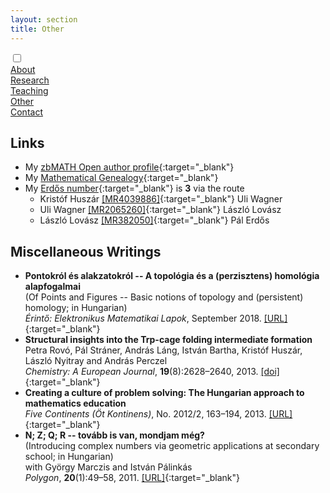 ```yaml
---
layout: section
title: Other
---
```


<div class="flex-container">
  <input id="toggle" type="checkbox">
  <div class="flex-item"><a href="{{ "/" | absolute_url }}">About</a></div>
  <div class="flex-item"><a href="research.html">Research</a></div>
  <div class="flex-item"><a href="teaching.html">Teaching</a></div>
  <div class="flex-item" id="active"><a href="other.html">Other</a></div>
  <div class="flex-item"><a href="contact.html">Contact</a></div>
  <div class="flex-item" id="hamburger">
    <label for="toggle">
      <i class="fas fa-bars" id="bars"></i>
      <i class="fas fa-times" id="times"></i>
    </label>
    </div>
</div>

## Links

- My [zbMATH Open author profile](https://zbmath.org/authors/?q=ai:huszar.kristof){:target="_blank"}
- My [Mathematical Genealogy](https://www.mathgenealogy.org/id.php?id=263992){:target="_blank"}
- My [Erdős number](https://en.wikipedia.org/wiki/Erd%C5%91s_number){:target="_blank"} is **3** via the route
  - Kristóf Huszár [[MR4039886]](https://mathscinet.ams.org/mathscinet-getitem?mr=4039886){:target="_blank"} Uli Wagner
  - Uli Wagner [[MR2065260]](https://mathscinet.ams.org/mathscinet-getitem?mr=2065260){:target="_blank"} László Lovász
  - László Lovász [[MR382050]](https://mathscinet.ams.org/mathscinet-getitem?mr=382050){:target="_blank"} Pál Erdős

## Miscellaneous Writings

- **Pontokról és alakzatokról -- A topológia és a (perzisztens) homológia alapfogalmai** <br> (Of Points and Figures -- Basic notions of topology and (persistent) homology; in Hungarian) <br> _Érintő: Elektronikus Matematikai Lapok_, September 2018. [[URL]](https://ematlap.hu/index.php/tudomany-tortenet-2018-09/793-huszar-kristof-pontokrol-es-alakzatokrol-a-topologia-es-a-perzisztens-homologia-alapfogalmai){:target="_blank"}
- **Structural insights into the Trp-cage folding intermediate formation** <br> Petra Rovó, Pál Stráner, András Láng, István Bartha, Kristóf Huszár, László Nyitray and András Perczel <br> _Chemistry: A European Journal_, **19**(8):2628–2640, 2013. [[doi]](https://doi.org/10.1002/chem.201203764){:target="_blank"}
- **Creating a culture of problem solving: The Hungarian approach to mathematics education** <br> _Five Continents (Öt Kontinens)_, No. 2012/2, 163–194, 2013. [[URL]](https://edit.elte.hu/xmlui/static/pdfjs/web/viewer.html?file=https://edit.elte.hu/xmlui/bitstream/handle/10831/20584/%C3%96K-2012-2_pdf-a.pdf#page=165&sequence=8&amp;isAllowed=y){:target="_blank"}
- **N; Z; Q; R -- tovább is van, mondjam még?** <br> (Introducing complex numbers via geometric applications at secondary school; in Hungarian) <br> with György Marczis and István Pálinkás <br> _Polygon_, **20**(1):49–58, 2011. [[URL]](https://www.math.u-szeged.hu/polygon/polyxx1.html){:target="_blank"}
